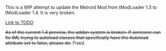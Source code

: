 This is a WIP attempt to update the Metroid Mod from tModLoader 1.3 to tModLoader 1.4. It is very broken.

[Link to TODO](./TODO.txt)

~~As of the current 1.4 preview, the addon system is broken. If someone can fix tML trying to autoload classes that specifically have the Autoload attribute set to false, please do.~~ Fixed.